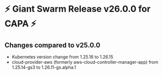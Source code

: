# :zap: Giant Swarm Release v26.0.0 for CAPA :zap:

## Changes compared to v25.0.0

- Kubernetes version change from 1.25.16 to 1.26.15
- cloud-provider-aws (formerly aws-cloud-controller-manager-app) from 1.25.14-gs3 to 1.26.11-gs.alpha.1
